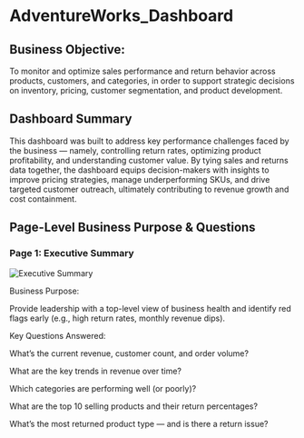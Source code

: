 # AdventureWorks_Dashboard

## Business Objective:
To monitor and optimize sales performance and return behavior across products, customers, and categories, in order to support strategic decisions on inventory, pricing, customer segmentation, and product development.

## Dashboard Summary
This dashboard was built to address key performance challenges faced by the business — namely, controlling return rates, optimizing product profitability, and understanding customer value. By tying sales and returns data together, the dashboard equips decision-makers with insights to improve pricing strategies, manage underperforming SKUs, and drive targeted customer outreach, ultimately contributing to revenue growth and cost containment.

## Page-Level Business Purpose & Questions

### Page 1: Executive Summary
![Executive Summary](https://github.com/dbshreyas/AdventureWorks_Dashboard_Power_BI/blob/main/Dashboard%20Snapshots/1%20Executive%20Summary.png)

Business Purpose:

Provide leadership with a top-level view of business health and identify red flags early (e.g., high return rates, monthly revenue dips).

Key Questions Answered:

What’s the current revenue, customer count, and order volume?

What are the key trends in revenue over time?

Which categories are performing well (or poorly)?

What are the top 10 selling products and their return percentages?

What’s the most returned product type — and is there a return issue?

